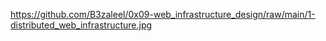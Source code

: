 https://github.com/B3zaleel/0x09-web_infrastructure_design/raw/main/1-distributed_web_infrastructure.jpg
